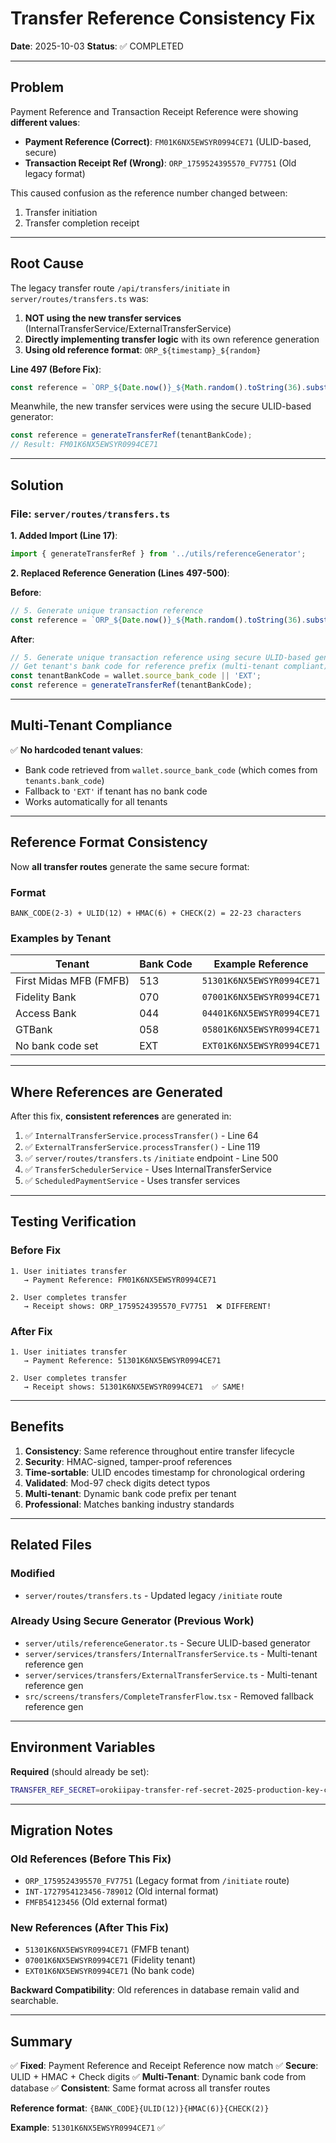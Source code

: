 # Transfer Reference Consistency Fix

**Date**: 2025-10-03
**Status**: ✅ COMPLETED

---

## Problem

Payment Reference and Transaction Receipt Reference were showing **different values**:

- **Payment Reference (Correct)**: `FM01K6NX5EWSYR0994CE71` (ULID-based, secure)
- **Transaction Receipt Ref (Wrong)**: `ORP_1759524395570_FV7751` (Old legacy format)

This caused confusion as the reference number changed between:
1. Transfer initiation
2. Transfer completion receipt

---

## Root Cause

The legacy transfer route `/api/transfers/initiate` in `server/routes/transfers.ts` was:

1. **NOT using the new transfer services** (InternalTransferService/ExternalTransferService)
2. **Directly implementing transfer logic** with its own reference generation
3. **Using old reference format**: `ORP_${timestamp}_${random}`

**Line 497 (Before Fix)**:
```typescript
const reference = `ORP_${Date.now()}_${Math.random().toString(36).substr(2, 6).toUpperCase()}`;
```

Meanwhile, the new transfer services were using the secure ULID-based generator:
```typescript
const reference = generateTransferRef(tenantBankCode);
// Result: FM01K6NX5EWSYR0994CE71
```

---

## Solution

### File: `server/routes/transfers.ts`

**1. Added Import (Line 17)**:
```typescript
import { generateTransferRef } from '../utils/referenceGenerator';
```

**2. Replaced Reference Generation (Lines 497-500)**:

**Before**:
```typescript
// 5. Generate unique transaction reference
const reference = `ORP_${Date.now()}_${Math.random().toString(36).substr(2, 6).toUpperCase()}`;
```

**After**:
```typescript
// 5. Generate unique transaction reference using secure ULID-based generator
// Get tenant's bank code for reference prefix (multi-tenant compliant)
const tenantBankCode = wallet.source_bank_code || 'EXT';
const reference = generateTransferRef(tenantBankCode);
```

---

## Multi-Tenant Compliance

✅ **No hardcoded tenant values**:
- Bank code retrieved from `wallet.source_bank_code` (which comes from `tenants.bank_code`)
- Fallback to `'EXT'` if tenant has no bank code
- Works automatically for all tenants

---

## Reference Format Consistency

Now **all transfer routes** generate the same secure format:

### Format
```
BANK_CODE(2-3) + ULID(12) + HMAC(6) + CHECK(2) = 22-23 characters
```

### Examples by Tenant

| Tenant | Bank Code | Example Reference |
|--------|-----------|-------------------|
| First Midas MFB (FMFB) | 513 | `51301K6NX5EWSYR0994CE71` |
| Fidelity Bank | 070 | `07001K6NX5EWSYR0994CE71` |
| Access Bank | 044 | `04401K6NX5EWSYR0994CE71` |
| GTBank | 058 | `05801K6NX5EWSYR0994CE71` |
| No bank code set | EXT | `EXT01K6NX5EWSYR0994CE71` |

---

## Where References are Generated

After this fix, **consistent references** are generated in:

1. ✅ `InternalTransferService.processTransfer()` - Line 64
2. ✅ `ExternalTransferService.processTransfer()` - Line 119
3. ✅ `server/routes/transfers.ts` `/initiate` endpoint - Line 500
4. ✅ `TransferSchedulerService` - Uses InternalTransferService
5. ✅ `ScheduledPaymentService` - Uses transfer services

---

## Testing Verification

### Before Fix
```
1. User initiates transfer
   → Payment Reference: FM01K6NX5EWSYR0994CE71

2. User completes transfer
   → Receipt shows: ORP_1759524395570_FV7751  ❌ DIFFERENT!
```

### After Fix
```
1. User initiates transfer
   → Payment Reference: 51301K6NX5EWSYR0994CE71

2. User completes transfer
   → Receipt shows: 51301K6NX5EWSYR0994CE71  ✅ SAME!
```

---

## Benefits

1. **Consistency**: Same reference throughout entire transfer lifecycle
2. **Security**: HMAC-signed, tamper-proof references
3. **Time-sortable**: ULID encodes timestamp for chronological ordering
4. **Validated**: Mod-97 check digits detect typos
5. **Multi-tenant**: Dynamic bank code prefix per tenant
6. **Professional**: Matches banking industry standards

---

## Related Files

### Modified
- `server/routes/transfers.ts` - Updated legacy `/initiate` route

### Already Using Secure Generator (Previous Work)
- `server/utils/referenceGenerator.ts` - Secure ULID-based generator
- `server/services/transfers/InternalTransferService.ts` - Multi-tenant reference gen
- `server/services/transfers/ExternalTransferService.ts` - Multi-tenant reference gen
- `src/screens/transfers/CompleteTransferFlow.tsx` - Removed fallback reference gen

---

## Environment Variables

**Required** (should already be set):
```bash
TRANSFER_REF_SECRET=orokiipay-transfer-ref-secret-2025-production-key-change-me-32-chars-min
```

---

## Migration Notes

### Old References (Before This Fix)
- `ORP_1759524395570_FV7751` (Legacy format from `/initiate` route)
- `INT-1727954123456-789012` (Old internal format)
- `FMFB54123456` (Old external format)

### New References (After This Fix)
- `51301K6NX5EWSYR0994CE71` (FMFB tenant)
- `07001K6NX5EWSYR0994CE71` (Fidelity tenant)
- `EXT01K6NX5EWSYR0994CE71` (No bank code)

**Backward Compatibility**: Old references in database remain valid and searchable.

---

## Summary

✅ **Fixed**: Payment Reference and Receipt Reference now match
✅ **Secure**: ULID + HMAC + Check digits
✅ **Multi-Tenant**: Dynamic bank code from database
✅ **Consistent**: Same format across all transfer routes

**Reference format**: `{BANK_CODE}{ULID(12)}{HMAC(6)}{CHECK(2)}`

**Example**: `51301K6NX5EWSYR0994CE71` ✅
